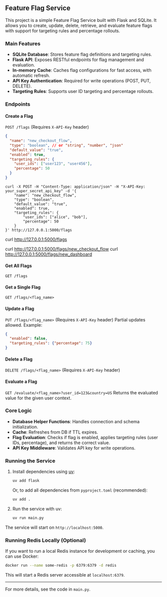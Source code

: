 ## Feature Flag Service

This project is a simple Feature Flag Service built with Flask and SQLite. It allows you to create, update, delete, retrieve, and evaluate feature flags with support for targeting rules and percentage rollouts.

### Main Features

- **SQLite Database**: Stores feature flag definitions and targeting rules.
- **Flask API**: Exposes RESTful endpoints for flag management and evaluation.
- **In-memory Cache**: Caches flag configurations for fast access, with automatic refresh.
- **API Key Authentication**: Required for write operations (POST, PUT, DELETE).
- **Targeting Rules**: Supports user ID targeting and percentage rollouts.

### Endpoints

#### Create a Flag
`POST /flags` (Requires `X-API-Key` header)
```json
{
  "name": "new_checkout_flow",
  "type": "boolean", // or "string", "number", "json"
  "default_value": "true",
  "enabled": true,
  "targeting_rules": {
    "user_ids": ["user123", "user456"],
    "percentage": 50
  }
}
```

```shell
curl -X POST -H "Content-Type: application/json" -H "X-API-Key: your_super_secret_api_key" -d '{
    "name": "new_checkout_flow",
    "type": "boolean",
    "default_value": "true",
    "enabled": true,
    "targeting_rules": {
        "user_ids": ["alice", "bob"],
        "percentage": 50
    }
}' http://127.0.0.1:5000/flags
```

curl http://127.0.0.1:5000/flags

curl http://127.0.0.1:5000/flags/new_checkout_flow
curl http://127.0.0.1:5000/flags/new_dashboard



#### Get All Flags
`GET /flags`

#### Get a Single Flag
`GET /flags/<flag_name>`

#### Update a Flag
`PUT /flags/<flag_name>` (Requires `X-API-Key` header)
Partial updates allowed. Example:
```json
{
  "enabled": false,
  "targeting_rules": {"percentage": 75}
}
```

#### Delete a Flag
`DELETE /flags/<flag_name>` (Requires `X-API-Key` header)

#### Evaluate a Flag
`GET /evaluate/<flag_name>?user_id=123&country=US`
Returns the evaluated value for the given user context.

### Core Logic

- **Database Helper Functions**: Handles connection and schema initialization.
- **Cache**: Refreshes from DB if TTL expires.
- **Flag Evaluation**: Checks if flag is enabled, applies targeting rules (user IDs, percentage), and returns the correct value.
- **API Key Middleware**: Validates API key for write operations.

### Running the Service


1. Install dependencies using [uv](https://github.com/astral-sh/uv):
   ```bash
   uv add flask
   ```
   Or, to add all dependencies from `pyproject.toml` (recommended):
   ```bash
   uv add .
   ```

2. Run the service with uv:
   ```bash
   uv run main.py
   ```

The service will start on `http://localhost:5000`.

### Running Redis Locally (Optional)

If you want to run a local Redis instance for development or caching, you can use Docker:

```bash
docker run --name some-redis -p 6379:6379 -d redis
```

This will start a Redis server accessible at `localhost:6379`.

---
For more details, see the code in `main.py`.

